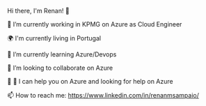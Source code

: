 
Hi there, I'm Renan! 👋

🔭 I’m currently working in KPMG on Azure as Cloud Engineer

🌍 I'm currently living in Portugal

🌱 I’m currently learning Azure/Devops

👯 I’m looking to collaborate on Azure

💬 🤔 I can help you on Azure and looking for help on Azure

📫 How to reach me: https://www.linkedin.com/in/renanmsampaio/



